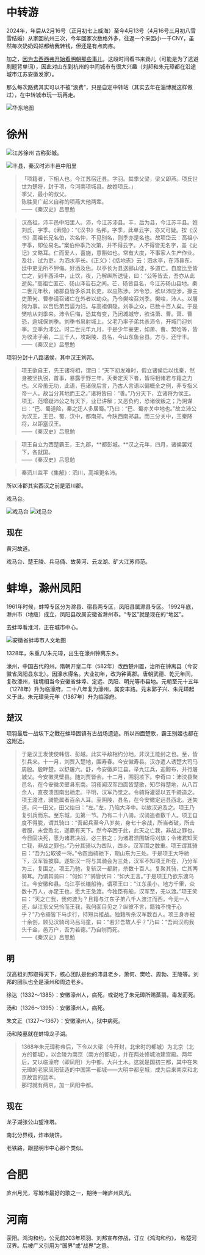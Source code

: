 <!-- ex_nolevel -->

# 中转游

2024年，年后从2月16号（正月初七上威海）至今4月13号（4月16号三月初八雪雪结婚）从家回杭州三次，今年回家次数格外多，往返一个来回小一千CNY，虽然每次奶奶妈姑都给我转钱，但还是有点肉疼。

加之，[因为去西西弗开始看明朝那些事儿](https://wiki.v2beach.cn/Hybrid/BookStoreVsLibrary.html)，这段时间看书来劲儿（可能是为了逃避刷题背单词），因此对山东到杭州的中间城市有很大兴趣（刘邦和朱元璋都在沿途城市江苏安徽发家）。

那么每次路费其实可以不被“浪费”，只是自定中转站（其实去年在淄博就这样做过），在中转城市玩一玩再走。

![华东地图](/assets/IMG_5521.jpeg)

# 徐州
![江苏徐州](/assets/Xuzhou_locator_map_in_Jiangsu.svg.png)
古称彭城。

![丰县，秦汉时沛丰邑中阳里](/assets/ChinaXuzhouFeng.png)

>「项籍者，下相人也，今江苏宿迁县。字羽。其季父梁，梁父即燕。项氏世世为楚将，封于项，今河南项城县。故姓项氏。」  
季父，最小的叔父。  
陈胜吴广起义自称的项燕大他两辈。  
——《秦汉史》吕思勉

>汉高祖，沛丰邑中阳里人。沛，今江苏沛县。丰，后为县，今江苏丰县。姓刘氏，字季。《索隐》：“《汉书》名邦，字季，此单云字，亦又可疑。按《汉书》高祖长兄名伯，次名仲，不见别名，则季亦是名也。故项岱云：高祖小字季，即位易名。”案伯仲季乃次第，并不得云字。人不得皆无名字，盖《史记》文略耳。仁而爱人，喜施，意豁如也。常有大度，不事家人生产作业。及壮，试为吏。为泗水亭长。《正义》：《括地志》云：泗水亭，在沛县东。廷中吏无所不狎侮。好酒及色。以亭长为县送郦山徒，多道亡。自度比至皆亡之，到丰西泽中，止饮，夜，乃解纵所送徒，曰：“公等皆去，吾亦从此逝矣。”高祖亡匿芒、砀山泽岩石之间。芒、砀皆县名，今江苏砀山县地。秦二世元年秋，诸郡县皆多杀其长吏，以应陈涉。沛令恐，欲以沛应涉，掾主吏萧何、曹参请召诸亡在外者以劫众。乃令樊哙召刘季。樊哙，沛人。以屠狗为事。以吕后弟吕媭为妇。与高祖俱隐。刘季之众，已数十百人矣。于是樊哙从刘季来。沛令后悔，恐其有变，乃闭城城守，欲诛萧、曹。萧、曹恐，逾城保刘季。刘季书帛射城上。父老乃率子弟共杀沛令，开城门迎刘季。立季为沛公。时二世元年九月，于是少年豪吏，如萧、曹、樊哙等，皆为收沛子弟，二三千人，攻胡陵、县名，今山东鱼台县。方与，还守丰。  
——《秦汉史》吕思勉

项羽分封十八路诸侯，其中汉王刘邦。
>项王欲自王，先王诸将相，谓曰：“天下初发难时，假立诸侯后以伐秦，然身被坚执锐，首事，暴露于野三年，灭秦定天下者，皆将相诸君与籍之力也。义帝虽无功，此语，苞诸侯后言，乃古人言语以偏概全之例，非专指义帝一人。故当分其地而王之。”诸将皆曰：“善。”乃分天下，立诸将为侯王。项王、范增疑沛公之有天下，业已讲解；又恶负约，恐诸侯叛之；乃阴谋曰：“巴、蜀道险，秦之迁人多居蜀。”乃曰：“巴、蜀亦关中地也。”故立沛公为汉王，王巴、蜀、汉中，都南郑。今陕西南郑县。而三分关中，王秦降将，以距塞汉王。  
——《秦汉史》吕思勉

>项王自立为西楚霸王，王九郡，**都彭城。**汉之元年，四月，诸侯罢戏下，各就国。  
——《秦汉史》吕思勉

>秦泗川监平《集解》：泗川，高祖更名沛。

所以沛郡其实西汉之前是泗川郡。

戏马台。

![戏马台](/assets/IMG_5890.jpeg)
![戏马台](/assets/IMG_5896.jpeg)

## 现在
黄河故道。

戏马台、楚王陵、兵马俑、故黄河、云龙湖、矿大江苏师范。

# 蚌埠，滁州凤阳
1961年时候，蚌埠专区分为滁县、宿县两专区，凤阳县属滁县专区。 1992年底，滁州市（地级）成立，凤阳县改属安徽省滁州市。“专区”就是现在的“地区”。

去蚌埠看淮河，正在城市中心。

![安徽省蚌埠市人文地图](/assets/2019121015321821.jpg)

1328年，朱重八/朱元璋，出生在濠州钟离东乡。

濠州，中国古代的州。隋朝开皇二年（582年）改西楚州置，治所在钟离县（今安徽省凤阳县东北）。因濠水得名。大业初年，改为钟离郡。唐朝武德、乾元年间，复改濠州，辖境相当今安徽省蚌埠、定远、凤阳、明光等市县地。元朝至元十五年（1278年）升为临濠府，二十八年复为濠州，属安丰路。元末郭子兴、朱元璋起义于此。朱元璋吴元年（1367年）升为临濠府。

## 楚汉
项羽最后一战垓下之戰在蚌埠固镇有古战场遗迹。所以四面楚歌，霸王别姬也都在这附近。

>于是汉王发使使韩信、彭越。此实平敌相约分地，非汉王能封之也。至，皆引兵来。十一月，刘贾入楚地，围寿春。今安徽寿县。汉亦遣人诱楚大司马周殷。殷畔楚，以舒屠六。舒，今安徽庐江县。举九江兵，迎黥布，并行屠城父。今安徽灵壁县。随刘贾皆会。十二月，围羽垓下。李奇曰：沛洨县聚邑名，在今安徽灵壁县东南。羽夜闻汉军四面皆楚歌，知尽得楚地，从八百余人，直夜溃围南出驰走。平明，汉军乃觉之。令骑将灌婴以五千骑追之。项王渡淮，骑能属者百余人耳。至阴陵，县名，在今安徽定远县西北。迷失道。问一田父，田父绐曰：“左。”左，乃陷大泽中。以故汉追及之。项王乃复引兵而东。至东城，见第一节。乃有二十八骑。汉骑追者数千人。项王自度不得脱，谓其骑曰：“吾起兵至今八岁矣，身七十余战，所当者破，所击者服，未尝败北，遂霸有天下。然今卒困于此，此天之亡我，非战之罪也。今日固决死，愿为诸君决战，必三胜之；为诸君溃围斩将刈旗；令诸君知天亡我，非战之罪也。”乃分其骑以为四队，四乡。汉军围之数重。项王谓其骑曰：“吾为公取彼一将。”令四面骑驰下，期山东为三处。于是项王大呼驰下，汉军皆披靡。遂斩汉一将与其骑会为三处，汉军不知项王所在，乃分军为三，复围之。项王乃驰，复斩汉一都尉，杀数十百人。复聚其骑，亡其两骑耳。乃谓其骑曰：“何如？”骑皆伏曰：“如大王言。”于是项王乃欲东渡乌江。今安徽和县。乌江亭长檥船待，谓项王曰：“江东虽小，地方千里，众数十万人，亦足王也，愿大王急渡。今独臣有船，汉军至，无以渡。”项王笑曰：“天之亡我，我何渡为？且籍与江东子弟八千人渡江而西，今无一人还，纵江东父兄怜而王我，我何面目见之？纵彼不言，籍独不愧于心乎？”乃令骑皆下马步行，持短兵接战。独籍所杀汉军数百人。项王身亦被十余创，顾见汉骑司马吕马童，曰：“若非吾故人乎？”乃曰：“吾闻汉购我头千金，邑万户，吾为若德。”乃自刎而死。  
——《秦汉史》吕思勉

## 明
汉高祖刘邦取得天下，核心团队是他的沛县老乡，萧何、樊哙、周勃、王陵等。刘邦的团队也全是濠州和周边老乡。

徐达（1332～1385）：安徽濠州人，病死。或说吃了朱元璋所赐蒸鹅，毒发而死。

汤和（1326～1395）：安徽濠州人，病死。

朱文正（1327～1367）：安徽濠州人，狱中病死。

汤和陵墓就在蚌埠龙子湖。


>1368年朱元璋称帝后，下令以大梁（今开封，北宋时的都城）为北京（北方的都城），以金陵为南京（南方的都城），并在两处修城池建宫殿。两年后，又以临濠府（即凤阳）为中都，大兴土木。这就是国初三都，其中在朱元璋的老家凤阳营造的中国第一都城——大明中都皇城，成为后来南京和北京故宫的蓝本。  
那时就有两京，加一凤阳中都。

## 现在
龙子湖张公山望淮塔。

南北分界线，炸串烧饼。

老铁路，跟昆明市中心那个类似。

# 合肥
庐州月光，写城市最好的歌之一，期待一睹庐州风光。

# 河南
荥阳。鸿沟和约，公元前203年项羽、刘邦宣布停战，订立《鸿沟和约》， 称楚河汉界。后被广义引用为“国界”或“战界”之意。